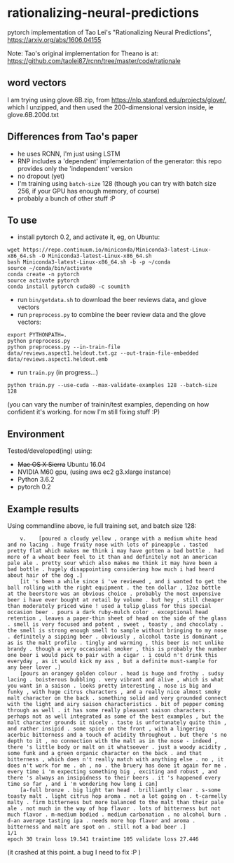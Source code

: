 # rationalizing-neural-predictions

pytorch implementation of Tao Lei's "Rationalizing Neural Predictions", https://arxiv.org/abs/1606.04155

Note: Tao's original implementation for Theano is at: https://github.com/taolei87/rcnn/tree/master/code/rationale

## word vectors

I am trying using glove.6B.zip, from https://nlp.stanford.edu/projects/glove/, which I unzipped, and then used the 200-dimensional version inside, ie glove.6B.200d.txt

## Differences from Tao's paper

- he uses RCNN, I'm just using LSTM
- RNP includes a 'dependent' implementation of the generator: this repo provides only the 'independent' version
- no dropout (yet)
- I'm training using `batch-size` 128 (though you can try with batch size 256, if your GPU has enough memory, of course)
- probably a bunch of other stuff :P

## To use

- install pytorch 0.2, and activate it, eg, on Ubuntu:
```
wget https://repo.continuum.io/miniconda/Miniconda3-latest-Linux-x86_64.sh -O Miniconda3-latest-Linux-x86_64.sh
bash Miniconda3-latest-Linux-x86_64.sh -b -p ~/conda
source ~/conda/bin/activate
conda create -n pytorch
source activate pytorch
conda install pytorch cuda80 -c soumith
```
- run `bin/getdata.sh` to download the beer reviews data, and glove vectors
- run `preprocess.py` to combine the beer review data and the glove vectors:
```
export PYTHONPATH=.
python preprocess.py
python preprocess.py --in-train-file data/reviews.aspect1.heldout.txt.gz --out-train-file-embedded data/reviews.aspect1.heldout.emb
```
- run `train.py` (in progress...)
```
python train.py --use-cuda --max-validate-examples 128 --batch-size 128
```
(you can vary the number of trainin/test examples, depending on how confident it's working. for now I'm still fixing stuff :P)

## Environment

Tested/developed(ing) using:
- ~~Mac OS X Sierra~~ Ubuntu 16.04
- NVIDIA M60 gpu, (using aws ec2 g3.xlarge instance)
- Python 3.6.2
- pytorch 0.2

## Example results

Using commandline above, ie full training set, and batch size 128:
```
    v.    [poured a cloudy yellow , orange with a medium white head and no lacing . huge fruity nose with lots of pineapple . tasted pretty flat which makes me think i may have gotten a bad bottle . had more of a wheat beer feel to it than and definitely not an american pale ale . pretty sour which also makes me think it may have been a bad bottle . hugely disappointing considering how much i had heard about hair of the dog .]
    [it 's been a while since i 've reviewed , and i wanted to get the ball rolling with the right equipment . the ten dollar , 12oz bottle at the beerstore was an obvious choice . probably the most expensive beer i have ever bought at retail by volume . but hey , still cheaper than moderately priced wine ! used a tulip glass for this special occasion beer . pours a dark ruby-mulch color . exceptional head retention , leaves a paper-thin sheet of head on the side of the glass . smell is very focused and potent , sweet , toasty , and chocolaty . the smell is strong enough smell to sample without bringing to my nose . definitely a sipping beer . obviously , alcohol taste is dominant , as is the malt profile . tingly and warming , this beer is not unlike brandy . though a very occasional smoker , this is probably the number one beer i would pick to pair with a cigar . i could n't drink this everyday , as it would kick my ass , but a definite must-sample for any beer lover .]
    [pours an orangey golden colour . head is huge and frothy . sudsy lacing . boisterous bubbling . very vibrant and alive , which is what you want in a saison . looks pretty interesting . nose is big and funky , with huge citrus characters , and a really nice almost smoky malt character on the back . something solid and very grounded connect with the light and airy saison characteristics . bit of pepper coming through as well . it has some really pleasant saison characters . perhaps not as well integrated as some of the best examples , but the malt character grounds it nicely . taste is unfortunately quite thin , and rather insipid . some spice on the front , with a lingering acerbic bitterness and a touch of acidity throughout . but there 's no depth to it , no connection with the malt as in the nose - indeed , there 's little body or malt on it whatsoever . just a woody acidity , some funk and a green organic character on the back . and that bitterness , which does n't really match with anything else . no , it does n't work for me . oh , no . the bruery has done it again for me . every time i 'm expecting something big , exciting and robust , and there 's always an insipidness to their beers . it 's happened every time so far , and i 'm wondering how long i can]
    [a-full bronze . big light tan head . brilliantly clear . s-some toasty malt . light citrus hop aroma . not a lot going on . t-carmelly malty . firm bitterness but more balanced to the malt than their pale ale . not much in the way of hop flavor . lots of bitterness but not much flavor . m-medium bodied . medium carbonation . no alcohol burn . d-an average tasting ipa . needs more hop flavor and aroma . bitterness and malt are spot on . still not a bad beer .]
1/1
epoch 30 train loss 19.541 traintime 105 validate loss 27.446
```
(it crashed at this point. a bug I need to fix :P )
